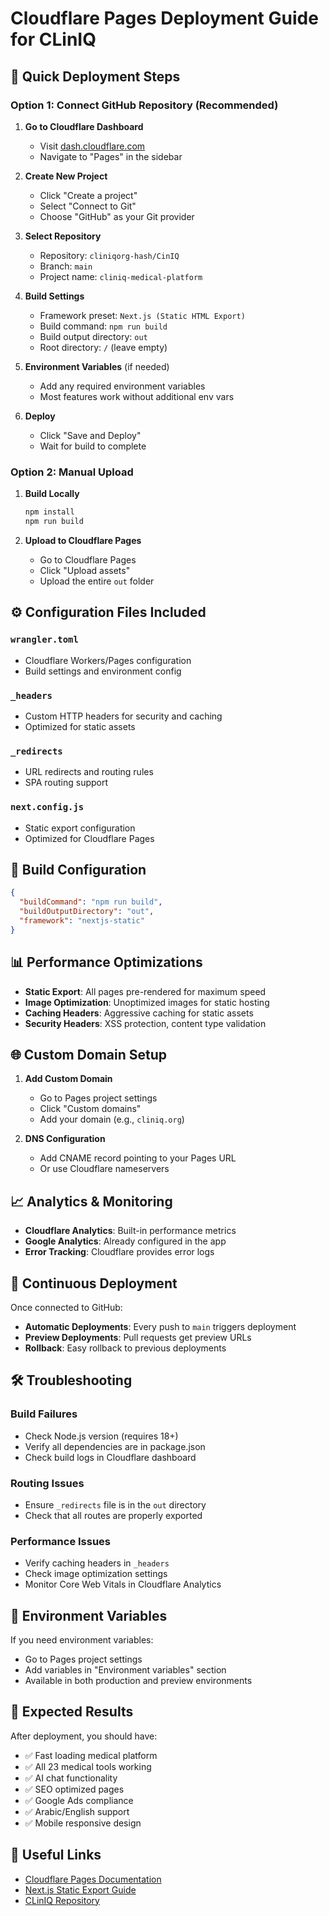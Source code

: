 # Cloudflare Pages Deployment Guide for CLinIQ

## 🚀 Quick Deployment Steps

### Option 1: Connect GitHub Repository (Recommended)

1. **Go to Cloudflare Dashboard**
   - Visit [dash.cloudflare.com](https://dash.cloudflare.com)
   - Navigate to "Pages" in the sidebar

2. **Create New Project**
   - Click "Create a project"
   - Select "Connect to Git"
   - Choose "GitHub" as your Git provider

3. **Select Repository**
   - Repository: `cliniqorg-hash/CinIQ`
   - Branch: `main`
   - Project name: `cliniq-medical-platform`

4. **Build Settings**
   - Framework preset: `Next.js (Static HTML Export)`
   - Build command: `npm run build`
   - Build output directory: `out`
   - Root directory: `/` (leave empty)

5. **Environment Variables** (if needed)
   - Add any required environment variables
   - Most features work without additional env vars

6. **Deploy**
   - Click "Save and Deploy"
   - Wait for build to complete

### Option 2: Manual Upload

1. **Build Locally**
   ```bash
   npm install
   npm run build
   ```

2. **Upload to Cloudflare Pages**
   - Go to Cloudflare Pages
   - Click "Upload assets"
   - Upload the entire `out` folder

## ⚙️ Configuration Files Included

### `wrangler.toml`
- Cloudflare Workers/Pages configuration
- Build settings and environment config

### `_headers`
- Custom HTTP headers for security and caching
- Optimized for static assets

### `_redirects`
- URL redirects and routing rules
- SPA routing support

### `next.config.js`
- Static export configuration
- Optimized for Cloudflare Pages

## 🔧 Build Configuration

```json
{
  "buildCommand": "npm run build",
  "buildOutputDirectory": "out",
  "framework": "nextjs-static"
}
```

## 📊 Performance Optimizations

- **Static Export**: All pages pre-rendered for maximum speed
- **Image Optimization**: Unoptimized images for static hosting
- **Caching Headers**: Aggressive caching for static assets
- **Security Headers**: XSS protection, content type validation

## 🌐 Custom Domain Setup

1. **Add Custom Domain**
   - Go to Pages project settings
   - Click "Custom domains"
   - Add your domain (e.g., `cliniq.org`)

2. **DNS Configuration**
   - Add CNAME record pointing to your Pages URL
   - Or use Cloudflare nameservers

## 📈 Analytics & Monitoring

- **Cloudflare Analytics**: Built-in performance metrics
- **Google Analytics**: Already configured in the app
- **Error Tracking**: Cloudflare provides error logs

## 🔄 Continuous Deployment

Once connected to GitHub:
- **Automatic Deployments**: Every push to `main` triggers deployment
- **Preview Deployments**: Pull requests get preview URLs
- **Rollback**: Easy rollback to previous deployments

## 🛠️ Troubleshooting

### Build Failures
- Check Node.js version (requires 18+)
- Verify all dependencies are in package.json
- Check build logs in Cloudflare dashboard

### Routing Issues
- Ensure `_redirects` file is in the `out` directory
- Check that all routes are properly exported

### Performance Issues
- Verify caching headers in `_headers`
- Check image optimization settings
- Monitor Core Web Vitals in Cloudflare Analytics

## 📝 Environment Variables

If you need environment variables:
- Go to Pages project settings
- Add variables in "Environment variables" section
- Available in both production and preview environments

## 🎯 Expected Results

After deployment, you should have:
- ✅ Fast loading medical platform
- ✅ All 23 medical tools working
- ✅ AI chat functionality
- ✅ SEO optimized pages
- ✅ Google Ads compliance
- ✅ Arabic/English support
- ✅ Mobile responsive design

## 🔗 Useful Links

- [Cloudflare Pages Documentation](https://developers.cloudflare.com/pages/)
- [Next.js Static Export Guide](https://nextjs.org/docs/advanced-features/static-html-export)
- [CLinIQ Repository](https://github.com/cliniqorg-hash/CinIQ)
